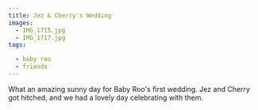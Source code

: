 ```yaml
---
title: Jez & Cherry's Wedding
images:
  - IMG_1715.jpg
  - IMG_1717.jpg
tags:

  - baby roo
  - friends
---
```

What an amazing sunny day for Baby Roo's first wedding. Jez and Cherry got hitched, and we had a lovely day celebrating with them. 